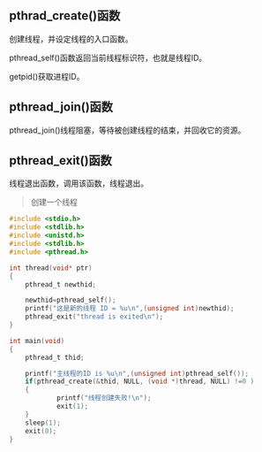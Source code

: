 ## pthrad_create()函数

创建线程，并设定线程的入口函数。

pthread_self()函数返回当前线程标识符，也就是线程ID。

getpid()获取进程ID。

## pthread_join()函数

pthread_join()线程阻塞，等待被创建线程的结束，并回收它的资源。

## pthread_exit()函数

线程退出函数，调用该函数，线程退出。


> 创建一个线程
```c
#include <stdio.h>                                                                                                                              
#include <stdlib.h>
#include <unistd.h>
#include <stdlib.h>
#include <pthread.h>

int thread(void* ptr)
{
    pthread_t newthid;

    newthid=pthread_self();
    printf("这是新的线程 ID = %u\n",(unsigned int)newthid);
    pthread_exit("thread is exited\n");
}

int main(void)
{
    pthread_t thid;

    printf("主线程的ID is %u\n",(unsigned int)pthread_self());              //打印主线程ID;
    if(pthread_create(&thid, NULL, (void *)thread, NULL) !=0 )
    {
            printf("线程创建失败!\n");
            exit(1);
    }
    sleep(1);
    exit(0);
}
```